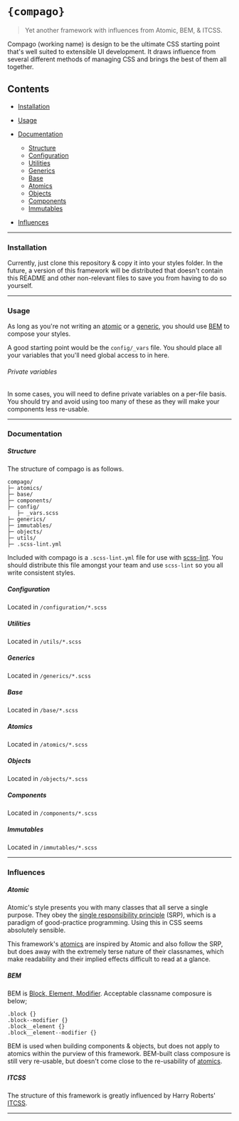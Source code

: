 # `{compago}`
> Yet another framework with influences from Atomic, BEM, & ITCSS.

Compago (working name) is design to be the ultimate CSS starting point that's
well suited to extensible UI development. It draws influence from several
different methods of managing CSS and brings the best of them all together.

## Contents
- [Installation](#installation)

- [Usage](#usage)

- [Documentation](#documentation)
  - [Structure](#structure)
  - [Configuration](#configuration)
  - [Utilities](#utilities)
  - [Generics](#generics)
  - [Base](#base)
  - [Atomics](#atomics)
  - [Objects](#objects)
  - [Components](#components)
  - [Immutables](#immutables)

- [Influences](#influences)

---

### Installation
Currently, just clone this repository & copy it into your styles
folder. In the future, a version of this framework will be distributed that
doesn't contain this README and other non-relevant files to save you from
having to do so yourself.

---

### Usage

As long as you're not writing an [atomic](#atomics) or a [generic](#generics),
you should use [BEM](#bem) to compose your styles.

A good starting point would be the `config/_vars` file. You should place all
your variables that you'll need global access to in here.

###### Private variables
In some cases, you will need to define private variables on a per-file basis.
You should try and avoid using too many of these as they will make your
components less re-usable.

---

### Documentation

##### Structure
The structure of compago is as follows.

```
compago/
├─ atomics/
├─ base/
├─ components/
├─ config/
   ├─ _vars.scss
├─ generics/
├─ immutables/
├─ objects/
├─ utils/
├─ .scss-lint.yml
```

Included with compago is a `.scss-lint.yml` file for use with [scss-lint](https://github.com/brigade/scss-lint). You should distribute this file amongst your team and use `scss-lint` so you all write consistent styles.

##### Configuration
Located in `/configuration/*.scss`



##### Utilities
Located in `/utils/*.scss`



##### Generics
Located in `/generics/*.scss`



##### Base
Located in `/base/*.scss`



##### Atomics
Located in `/atomics/*.scss`



##### Objects
Located in `/objects/*.scss`



##### Components
Located in `/components/*.scss`



##### Immutables
Located in `/immutables/*.scss`



---

### Influences
##### Atomic
Atomic's style presents you with many classes that all serve a single
purpose. They obey the [single responsibility principle](https://en.wikipedia.org/wiki/Single_responsibility_principle)
(SRP), which is a paradigm of good-practice programming. Using this in CSS
seems absolutely sensible.

This framework's [atomics](#atomics) are inspired by Atomic and also follow
the SRP, but does away with the extremely terse nature of their classnames,
which make readability and their implied effects difficult to read at a glance.

##### BEM
BEM is [Block, Element, Modifier](http://csswizardry.com/2013/01/mindbemding-getting-your-head-round-bem-syntax/).
Acceptable classname composure is below;

```
.block {}
.block--modifier {}
.block__element {}
.block__element--modifier {}
```

BEM is used when building components & objects, but does not apply to atomics
within the purview of this framework. BEM-built class composure is still
very re-usable, but doesn't come close to the re-usability of
[atomics](#atomics).

##### ITCSS
The structure of this framework is greatly influenced by Harry Roberts'
[ITCSS](http://csswizardry.net/talks/2014/11/itcss-dafed.pdf).

---
